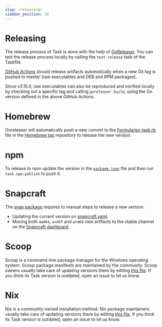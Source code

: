 ```yaml
---
slug: /releasing/
sidebar_position: 10
---
```


# Releasing

The release process of Task is done with the help of [GoReleaser](https://goreleaser.com/). You can test the release process locally by calling the `test-release` task of the Taskfile.

[GitHub Actions](https://github.com/go-task/task/actions) should release artifacts automatically when a new Git tag is pushed to master (raw executables and DEB and RPM packages).

Since v3.15.0, raw executables can also be reproduced and verified locally by checking out a specific tag and calling `goreleaser build`, using the Go version defined in the above GitHub Actions.

# Homebrew

Goreleaser will automatically push a new commit to the [Formula/go-task.rb](https://github.com/go-task/homebrew-tap/blob/master/Formula/go-task.rb) file in the [Homebrew tap](https://github.com/go-task/homebrew-tap) repository to release the new version.

# npm

To release to npm update the version in the [`package.json`](https://github.com/go-task/task/blob/master/package.json#L3) file and then run `task npm:publish` to push it.

# Snapcraft

The [snap package](https://github.com/go-task/snap) requires to manual steps to release a new version:

* Updating the current version on [snapcraft.yaml](https://github.com/go-task/snap/blob/master/snap/snapcraft.yaml#L2).
* Moving both `amd64`, `armhf` and `arm64` new artifacts to the stable channel on the [Snapcraft dashboard](https://snapcraft.io/task/releases).

# Scoop

Scoop is a command-line package manager for the Windows operating system. Scoop package manifests are maintained by the community. Scoop owners usually take care of updating versions there by editing [this file](https://github.com/ScoopInstaller/Main/blob/master/bucket/task.json). If you think its Task version is outdated, open an issue to let us know.

# Nix

Nix is a community owned installation method. Nix package maintainers usually take care of updating versions there by editing [this file](https://github.com/NixOS/nixpkgs/blob/nixos-unstable/pkgs/development/tools/go-task/default.nix). If you think its Task version is outdated, open an issue to let us know.
